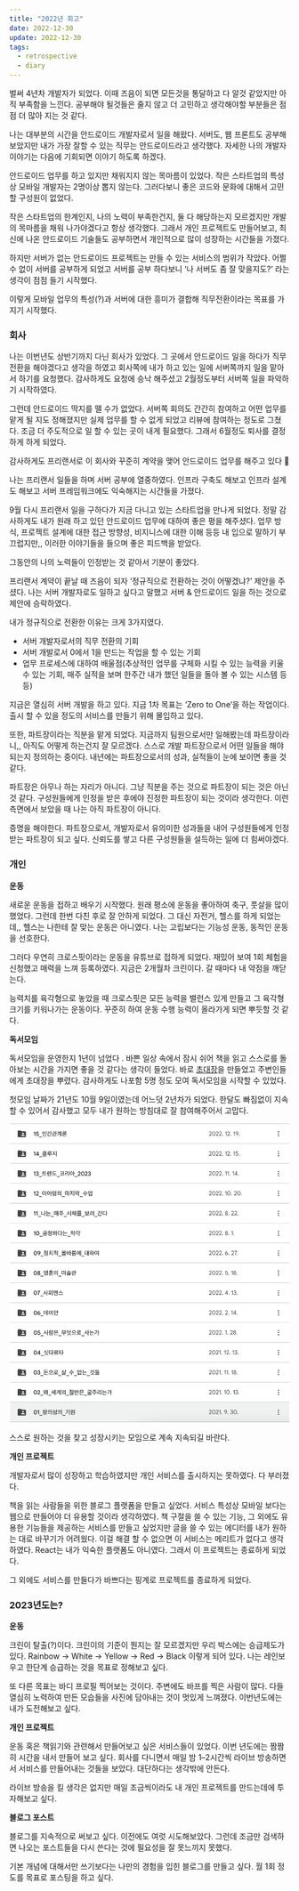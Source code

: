 ```yaml
---
title: "2022년 회고"
date: 2022-12-30
update: 2022-12-30
tags:
  - retrospective
  - diary
---
```


벌써 4년차 개발자가 되었다.
이때 즈음이 되면 모든것을 통달하고 다 알것 같았지만 아직 부족함을 느낀다.
공부해야 될것들은 줄지 않고 더 고민하고 생각해야할 부분들은 점점 더 많아 지는 것 같다.

나는 대부분의 시간을 안드로이드 개발자로서 일을 해왔다.
서버도, 웹 프론트도 공부해보았지만 내가 가장 잘할 수 있는 직무는 안드로이드라고 생각했다.
자세한 나의 개발자 이야기는 다음에 기회되면 이야기 하도록 하겠다.

안드로이드 업무를 하고 있지만 채워지지 않는 목마름이 있었다.
작은 스타트업의 특성상 모바일 개발자는 2명이상 뽑지 않는다.
그러다보니 좋은 코드와 문화에 대해서 고민할 구성원이 없었다.

작은 스타트업의 한계인지, 나의 노력이 부족한건지, 둘 다 해당하는지 모르겠지만 개발의 목마름을 채워 나가야겠다고 항상 생각했다.
그래서 개인 프로젝트도 만들어보고, 최신에 나온 안드로이드 기술들도 공부하면서 개인적으로 많이 성장하는 시간들을 가졌다.

하지만 서버가 없는 안드로이드 프로젝트는 만들 수 있는 서비스의 범위가 작았다.
어쩔 수 없이 서버를 공부하게 되었고 서버를 공부 하다보니 ‘나 서버도 좀 잘 맞을지도?’ 라는 생각이 점점 들기 시작했다.

이렇게 모바일 업무의 특성(?)과 서버에 대한 흥미가 결합해 직무전환이라는 목표를 가지기 시작했다.

### 회사

나는 이번년도 상반기까지 다닌 회사가 있었다.
그 곳에서 안드로이드 일을 하다가 직무전환을 해야겠다고 생각을 하였고 회사쪽에 내가 하고 있는 일에 서버쪽까지 일을 맡아서 하기를 요청했다.
감사하게도 요청에 승낙 해주셨고 2월정도부터 서버쪽 일을 파악하기 시작하였다.

그런데 안드로이드 딱지를 뗄 수가 없었다.
서버쪽 회의도 간간히 참여하고 어떤 업무를 맡게 될 지도 정해졌지만 실제 업무를 할 수 없게 되었고 리뷰에 참여하는 정도로 그쳤다.
조금 더 주도적으로 일 할 수 있는 곳이 내게 필요했다. 그래서 6월정도 퇴사를 결정하게 하게 되었다.

감사하게도 프리랜서로 이 회사와 꾸준히 계약을 맺어 안드로이드 업무를 해주고 있다 🙂

나는 프리랜서 일들을 하며 서버 공부에 열중하였다.
인프라 구축도 해보고 인프라 설계도 해보고 서버 프레임워크에도 익숙해지는 시간들을 가졌다.

9월 다시 프리랜서 일을 구하다가 지금 다니고 있는 스타트업을 만나게 되었다.
정말 감사하게도 내가 원래 하고 있던 안드로이드 업무에 대하여 좋은 평을 해주셨다.
업무 방식, 프로젝트 설계에 대한 접근 방향성, 비지니스에 대한 이해 등등 내 입으로 말하기 부끄럽지만,, 이러한 이야기들을 들으며 좋은 피드백을 받았다.

그동안의 나의 노력들이 인정받는 것 같아서 기분이 좋았다.

프리랜서 계약이 끝날 때 즈음이 되자 ‘정규직으로 전환하는 것이 어떻겠냐?’ 제안을 주셨다.
나는 서버 개발자로도 일하고 싶다고 말했고 서버 & 안드로이드 일을 하는 것으로 제안에 승락하였다.

내가 정규직으로 전환한 이유는 크게 3가지였다.

- 서버 개발자로서의 직무 전환의 기회
- 서버 개발로서 0에서 1을 만드는 작업을 할 수 있는 기회
- 업무 프로세스에 대하여 배울점(추상적인 업무를 구체화 시킬 수 있는 능력을 키울 수 있는 기회, 매주 실적을 보며 한주간 내가 했던 일들을 돌아 볼 수 있는 시스템 등등)

지금은 열심히 서버 개발을 하고 있다. 지금 1차 목표는 ‘Zero to One’을 하는 작업이다.
출시 할 수 있을 정도의 서비스를 만들기 위해 몰입하고 있다.

또한, 파트장이라는 직분을 맡게 되었다.
지금까지 팀원으로서만 일해봤는데 파트장이라니,, 아직도 어떻게 하는건지 잘 모르겠다.
스스로 개발 파트장으로서 어떤 일들을 해야되는지 정의하는 중이다.
내년에는 파트장으로서의 성과, 실적들이 눈에 보이면 좋을 것 같다.

파트장은 아무나 하는 자리가 아니다.
그냥 직분을 주는 것으로 파트장이 되는 것은 아닌 것 같다.
구성원들에게 인정을 받은 후에야 진정한 파트장이 되는 것이라 생각한다.
이런 측면에서 보았을 때 나는 아직 파트장이 아니다.

증명을 해야한다.
파트장으로서, 개발자로서 유의미한 성과들을 내어 구성원들에게 인정 받는 파트장이 되고 싶다.
신뢰도를 쌓고 다른 구성원들을 설득하는 일에 더 힘써야겠다.

### 개인

**운동**

새로운 운동을 접하고 배우기 시작했다. 원래 평소에 운동을 좋아하여 축구, 풋살을 많이 했었다.
그런데 한번 다친 후로 잘 안하게 되었다. 그 대신 자전거, 헬스를 하게 되었는데,, 헬스는 나한테 잘 맞는 운동은 아니였다.
나는 고립보다는 기능성 운동, 동적인 운동을 선호한다.

그러다 우연히 크로스핏이라는 운동을 유튜브로 접하게 되었다.
재밌어 보여 1회 체험을 신청했고 매력을 느껴 등록하였다.
지금은 2개월차 크린이다.
갈 때마다 내 약점을 깨닫는다.

능력치를 육각형으로 놓았을 때 크로스핏은 모든 능력을 밸런스 있게 만들고 그 육각형 크기를 키워나가는 운동이다.
꾸준히 하여 운동 수행 능력이 올라가게 되면 뿌듯할 것 같다.

**독서모임**

독서모임을 운영한지 1년이 넘었다
. 바쁜 일상 속에서 잠시 쉬어 책을 읽고 스스로를 돌아보는 시간을 가지면 좋을 것 같다는 생각이 들었다.
바로 [초대장](https://noiseless-glade-255.notion.site/Me-1ac5366e92ce40c6935ba7dc92b7bfc3?pvs=4)을 만들었고 주변인들에게 초대장을 뿌렸다.
감사하게도 나포함 5명 정도 모여 독서모임을 시작할 수 있었다.

첫모임 날짜가 21년도 10월 9일이였는데 어느덧 2년차가 되었다.
한달도 빠짐없이 지속할 수 있어서 감사했고 모두 내가 원하는 방침대로 잘 참여해주어서 고맙다.

![book list](book-list.png)

스스로 원하는 것을 찾고 성장시키는 모임으로 계속 지속되길 바란다.

**개인 프로젝트**

개발자로서 많이 성장하고 학습하였지만 개인 서비스를 출시하지는 못하였다.
다 부러졌다.

책을 읽는 사람들을 위한 블로그 플랫폼을 만들고 싶었다.
서비스 특성상 모바일 보다는 웹으로 만들어야 더 유용할 것이라 생각하였다.
책 구절을 쓸 수 있는 기능, 그 외에도 유용한 기능들을 제공하는 서비스를 만들고 싶었지만 글을 쓸 수 있는 에디터를 내가 원하는 대로 바꾸기가 어려웠다.
이걸 해결 할 수 없으면 이 서비스는 메리트가 없다고 생각하였다.
React는 내가 익숙한 플랫폼도 아니였다.
그래서 이 프로젝트는 종료하게 되었다.

그 외에도 서비스를 만들다가 바쁘다는 핑계로 프로젝트를 종료하게 되었다.

### 2023년도는?

**운동**

크린이 탈출(?)이다.
크린이의 기준이 뭔지는 잘 모르겠지만 우리 박스에는 승급제도가 있다.
Rainbow → White → Yellow → Red → Black 이렇게 되어 있다.
나는 레인보우고 한단계 승급하는 것을 목표로 정해보고 싶다.

또 다른 목표는 바디 프로필 찍어보는 것이다.
주변에도 바프를 찍은 사람이 많다.
다들 열심히 노력하여 만든 모습들을 사진에 담아내는 것이 멋있게 느껴졌다.
이번년도에는 내가 도전해보고 싶다.

**개인 프로젝트**

운동 혹은 책읽기와 관련해서 만들어보고 싶은 서비스들이 있었다.
이번 년도에는 짬짬히 시간을 내서 만들어 보고 싶다.
회사를 다니면서 매일 밤 1–2시간씩 라이브 방송하면서 서비스를 만들어내는 것들을 보았다.
대단하다는 생각밖에 안든다.

라이브 방송을 킬 생각은 없지만 매일 조금씩이라도 내 개인 프로젝트를 만드는데에 투자해보고 싶다.

**블로그 포스트**

블로그를 지속적으로 써보고 싶다.
이전에도 여럿 시도해보았다.
그런데 조금만 검색하면 나오는 포스트들을 다시 쓴다는 것에 필요성을 잘 못느끼지 못했다.

기본 개념에 대해서만 쓰기보다는 나만의 경험을 입힌 블로그를 만들고 싶다.
월 1회 정도를 목표로 포스팅을 하고 싶다.
